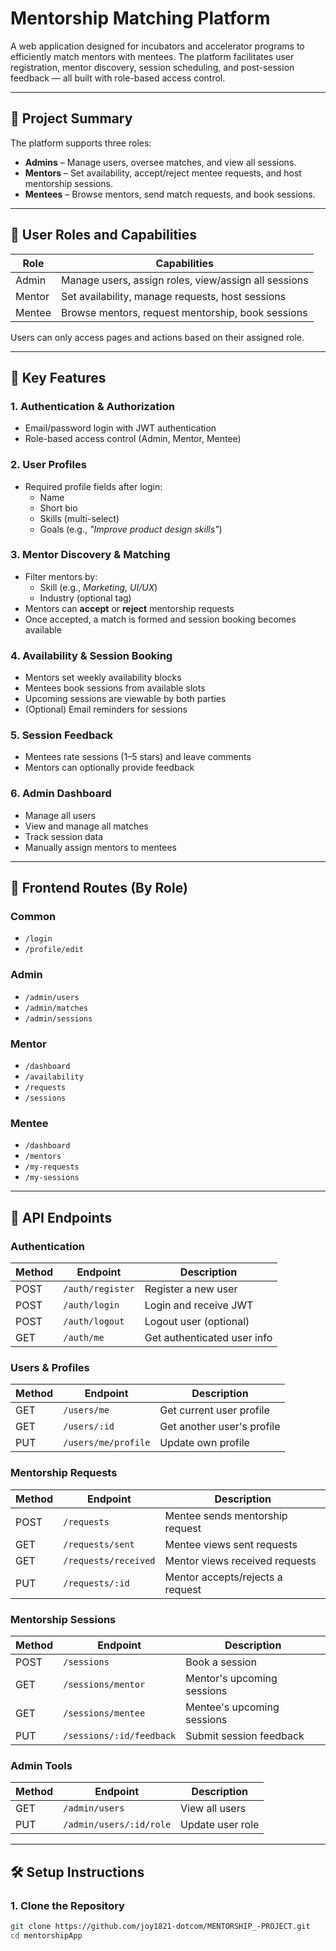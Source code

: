 # Mentorship Matching Platform

A web application designed for incubators and accelerator programs to efficiently match mentors with mentees. The platform facilitates user registration, mentor discovery, session scheduling, and post-session feedback — all built with role-based access control.

---

## 🚀 Project Summary

The platform supports three roles:

- **Admins** – Manage users, oversee matches, and view all sessions.
- **Mentors** – Set availability, accept/reject mentee requests, and host mentorship sessions.
- **Mentees** – Browse mentors, send match requests, and book sessions.

---

## 👤 User Roles and Capabilities

| Role    | Capabilities |
|---------|--------------|
| Admin   | Manage users, assign roles, view/assign all sessions |
| Mentor  | Set availability, manage requests, host sessions |
| Mentee  | Browse mentors, request mentorship, book sessions |

Users can only access pages and actions based on their assigned role.

---

## 🔑 Key Features

### 1. Authentication & Authorization
- Email/password login with JWT authentication
- Role-based access control (Admin, Mentor, Mentee)

### 2. User Profiles
- Required profile fields after login:
  - Name
  - Short bio
  - Skills (multi-select)
  - Goals (e.g., *"Improve product design skills"*)

### 3. Mentor Discovery & Matching
- Filter mentors by:
  - Skill (e.g., *Marketing, UI/UX*)
  - Industry (optional tag)
- Mentors can **accept** or **reject** mentorship requests
- Once accepted, a match is formed and session booking becomes available

### 4. Availability & Session Booking
- Mentors set weekly availability blocks
- Mentees book sessions from available slots
- Upcoming sessions are viewable by both parties
- (Optional) Email reminders for sessions

### 5. Session Feedback
- Mentees rate sessions (1–5 stars) and leave comments
- Mentors can optionally provide feedback

### 6. Admin Dashboard
- Manage all users
- View and manage all matches
- Track session data
- Manually assign mentors to mentees

---

## 🧭 Frontend Routes (By Role)

### Common
- `/login`
- `/profile/edit`

### Admin
- `/admin/users`
- `/admin/matches`
- `/admin/sessions`

### Mentor
- `/dashboard`
- `/availability`
- `/requests`
- `/sessions`

### Mentee
- `/dashboard`
- `/mentors`
- `/my-requests`
- `/my-sessions`

---

## 📡 API Endpoints

### Authentication

| Method | Endpoint        | Description                        |
|--------|-----------------|------------------------------------|
| POST   | `/auth/register`| Register a new user                |
| POST   | `/auth/login`   | Login and receive JWT              |
| POST   | `/auth/logout`  | Logout user (optional)             |
| GET    | `/auth/me`      | Get authenticated user info        |

### Users & Profiles

| Method | Endpoint             | Description                     |
|--------|----------------------|---------------------------------|
| GET    | `/users/me`          | Get current user profile        |
| GET    | `/users/:id`         | Get another user's profile      |
| PUT    | `/users/me/profile`  | Update own profile              |

### Mentorship Requests

| Method | Endpoint             | Description                          |
|--------|----------------------|--------------------------------------|
| POST   | `/requests`          | Mentee sends mentorship request      |
| GET    | `/requests/sent`     | Mentee views sent requests           |
| GET    | `/requests/received` | Mentor views received requests       |
| PUT    | `/requests/:id`      | Mentor accepts/rejects a request     |

### Mentorship Sessions

| Method | Endpoint                  | Description                         |
|--------|---------------------------|-------------------------------------|
| POST   | `/sessions`               | Book a session                      |
| GET    | `/sessions/mentor`        | Mentor's upcoming sessions          |
| GET    | `/sessions/mentee`        | Mentee's upcoming sessions          |
| PUT    | `/sessions/:id/feedback`  | Submit session feedback             |

### Admin Tools

| Method | Endpoint                 | Description                         |
|--------|--------------------------|-------------------------------------|
| GET    | `/admin/users`          | View all users                      |
| PUT    | `/admin/users/:id/role` | Update user role                    |

---

## 🛠️ Setup Instructions

### 1. Clone the Repository

```bash
git clone https://github.com/joy1821-dotcom/MENTORSHIP_-PROJECT.git
cd mentorshipApp



